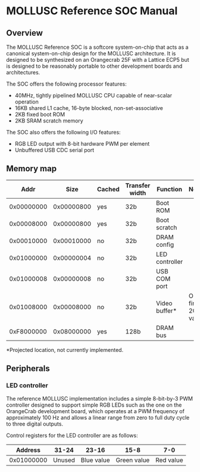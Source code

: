# MOLLUSC Reference SOC Manual

## Overview

The MOLLUSC Reference SOC is a softcore system-on-chip that acts as a canonical
system-on-chip design for the MOLLUSC architecture. It is designed to be
synthesized on an Orangecrab 25F with a Lattice ECP5 but is designed to be
reasonably portable to other development boards and architectures.

The SOC offers the following processor features:
* 40MHz, tightly pipelined MOLLUSC CPU capable of near-scalar operation
* 16KB shared L1 cache, 16-byte blocked, non-set-associative
* 2KB fixed boot ROM
* 2KB SRAM scratch memory

The SOC also offers the following I/O features:
* RGB LED output with 8-bit hardware PWM per element
* Unbuffered USB CDC serial port

## Memory map

| Addr       | Size       | Cached | Transfer width | Function       | Notes                 |
| ---------- | ---------- | ------ | -------------- | -------------- | --------------------- |
| 0x00000000 | 0x00000800 | yes    | 32b            | Boot ROM       |                       |
| 0x00008000 | 0x00000800 | yes    | 32b            | Boot scratch   |                       |
| 0x00010000 | 0x00010000 | no     | 32b            | DRAM config    |                       |
| 0x01000000 | 0x00000004 | no     | 32b            | LED controller |                       |
| 0x01000008 | 0x00000008 | no     | 32b            | USB COM port   |                       |
| 0x01008000 | 0x00008000 | no     | 32b            | Video buffer*  | Only first 20KB valid |
| 0xF8000000 | 0x08000000 | yes    | 128b           | DRAM bus       |                       |

*Projected location, not currently implemented.

## Peripherals

### LED controller

The reference MOLLUSC implementation includes a simple 8-bit-by-3 PWM controller
designed to support simple RGB LEDs such as the one on the OrangeCrab
development board, which operates at a PWM frequency of approximately 100 Hz and
allows a linear range from zero to full duty cycle to three digital outputs.

Control registers for the LED controller are as follows:

| Address    | 31-24  | 23-16      | 15-8        | 7-0       |
| ---------- | ------ | ---------- | ----------- | --------- |
| 0x01000000 | Unused | Blue value | Green value | Red value |